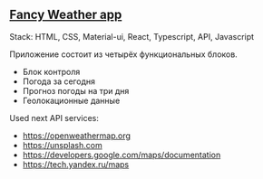 ## [Fancy Weather app](https://fancy-weather-kejno.firebaseapp.com/)

Stack: HTML, CSS, Material-ui, React, Typescript, API, Javascript

Приложение состоит из четырёх функциональных блоков.

- Блок контроля
- Погода за сегодня
- Прогноз погоды на три дня
- Геолокационные данные

Used next API services:
  * https://openweathermap.org
  * https://unsplash.com
  * https://developers.google.com/maps/documentation
  * https://tech.yandex.ru/maps
